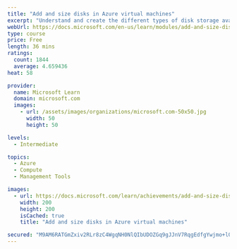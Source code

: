 ```yaml
---
title: "Add and size disks in Azure virtual machines"
excerpt: "Understand and create the different types of disk storage available to Azure virtual machines (VMs)."
webUrl: https://docs.microsoft.com/en-us/learn/modules/add-and-size-disks-in-azure-virtual-machines/
type: course
price: Free
length: 36 mins
ratings:
  count: 1844
  average: 4.659436
heat: 58

provider:
  name: Microsoft Learn
  domain: microsoft.com
  images:
    - url: /assets/images/organizations/microsoft.com-50x50.jpg
      width: 50
      height: 50

levels:
  - Intermediate

topics:
  - Azure
  - Compute
  - Management Tools

images:
  - url: https://docs.microsoft.com/learn/achievements/add-and-size-disks-in-azure-virtual-machines-social.png
    width: 200
    height: 200
    isCached: true
    title: "Add and size disks in Azure virtual machines"

secured: "M9AM6RATGmZxiv2RLr8zC4WgqNH0NlQIbUDOZGq9gJJnV7RqgEdfgYwjmo+lO2SpxVS1eCOGw7sKVA3cPnSkOO7VJJohiDde0Sv2tS1fZUATSVzNKXWqVbaXeY1Gqo7WfujaoVcstK8NJAiYJyr/T4da27wdZf9XCTcTGElcNqXhutTFIRXunyG1fAWVY1dL8bsB+ivn0yBY84ZQqE6xOZ3mOvR+RxKx0yNrXP5+BgH3jfoDj402JmItZ25B3FugrI8pRAu0ieZlz2wUpNsQ7KDt7PGBpX/vUf2QjHEkLGqfX40Y9VhcLDB/F95POKIgtAIqtXml/qoQ3XWZny4VQK5Qy2RGZSw1D8gfzEqntf0yPCkOw8BkkfDtcuSzDXh8UtZixHVQHWwc6XS5V0YfQA==;MnO2qpNTj64+8Mdd0eHO1A=="
---
```


